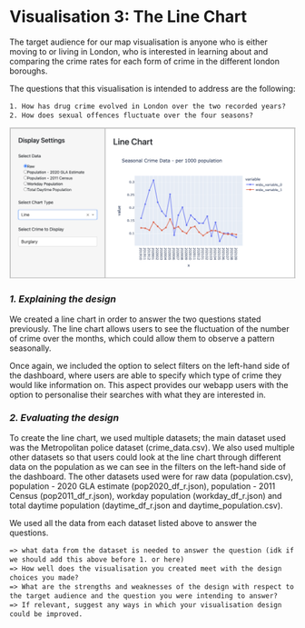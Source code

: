 # Visualisation 3: The Line Chart

The target audience for our map visualisation is anyone who is either moving to or living in London, who is interested in learning about and comparing the crime rates for each form of crime in the different london boroughs.

The questions that this visualisation is intended to address are the following:

    1. How has drug crime evolved in London over the two recorded years?
    2. How does sexual offences fluctuate over the four seasons?

![Map](../assets/line_chart.png)

### *1. Explaining the design*

We created a line chart in order to answer the two questions stated previously. 
The line chart allows users to see the fluctuation of the number of crime over the months, which could allow them to observe a pattern seasonally.

Once again, we included the option to select filters on the left-hand side of the dashboard, where users are able to specify which type of crime they would like information on.
This aspect provides our webapp users with the option to personalise their searches with what they are interested in.


### *2. Evaluating the design*

To create the line chart, we used multiple datasets; the main dataset used was the Metropolitan police dataset (crime_data.csv).
We also used multiple other datasets so that users could look at the line chart through different data on the population as we can see in the filters on the left-hand side of the dashboard.
The other datasets used were for raw data (population.csv), population - 2020 GLA estimate (pop2020_df_r.json), population - 2011 Census (pop2011_df_r.json), workday population (workday_df_r.json) and total daytime population (daytime_df_r.json and daytime_population.csv). 

We used all the data from each dataset listed above to answer the questions.





    => what data from the dataset is needed to answer the question (idk if we should add this above before 1. or here)
    => How well does the visualisation you created meet with the design choices you made?
    => What are the strengths and weaknesses of the design with respect to the target audience and the question you were intending to answer?
    => If relevant, suggest any ways in which your visualisation design could be improved.